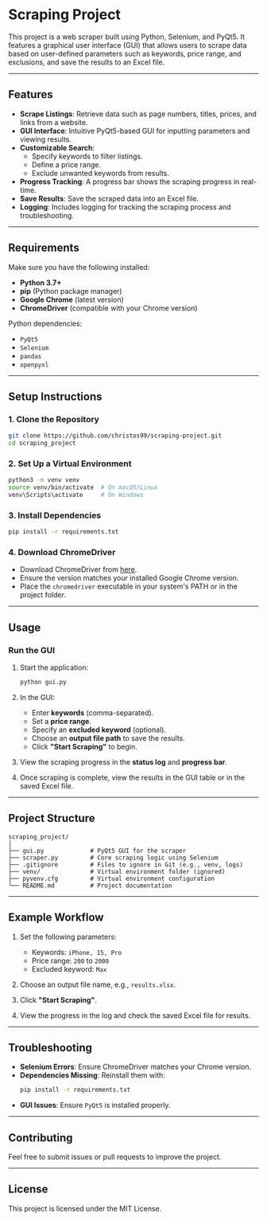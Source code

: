 
# **Scraping Project**

This project is a web scraper built using Python, Selenium, and PyQt5. It features a graphical user interface (GUI) that allows users to scrape data based on user-defined parameters such as keywords, price range, and exclusions, and save the results to an Excel file.

---

## **Features**
- **Scrape Listings**: Retrieve data such as page numbers, titles, prices, and links from a website.
- **GUI Interface**: Intuitive PyQt5-based GUI for inputting parameters and viewing results.
- **Customizable Search**:
  - Specify keywords to filter listings.
  - Define a price range.
  - Exclude unwanted keywords from results.
- **Progress Tracking**: A progress bar shows the scraping progress in real-time.
- **Save Results**: Save the scraped data into an Excel file.
- **Logging**: Includes logging for tracking the scraping process and troubleshooting.

---

## **Requirements**
Make sure you have the following installed:
- **Python 3.7+**
- **pip** (Python package manager)
- **Google Chrome** (latest version)
- **ChromeDriver** (compatible with your Chrome version)

Python dependencies:
- `PyQt5`
- `Selenium`
- `pandas`
- `openpyxl`

---

## **Setup Instructions**

### 1. **Clone the Repository**
```bash
git clone https://github.com/christos99/scraping-project.git
cd scraping_project
```

### 2. **Set Up a Virtual Environment**
```bash
python3 -m venv venv
source venv/bin/activate  # On macOS/Linux
venv\Scripts\activate     # On Windows
```

### 3. **Install Dependencies**
```bash
pip install -r requirements.txt
```

### 4. **Download ChromeDriver**
- Download ChromeDriver from [here](https://chromedriver.chromium.org/downloads).
- Ensure the version matches your installed Google Chrome version.
- Place the `chromedriver` executable in your system's PATH or in the project folder.

---

## **Usage**

### **Run the GUI**
1. Start the application:
   ```bash
   python gui.py
   ```
2. In the GUI:
   - Enter **keywords** (comma-separated).
   - Set a **price range**.
   - Specify an **excluded keyword** (optional).
   - Choose an **output file path** to save the results.
   - Click **"Start Scraping"** to begin.

3. View the scraping progress in the **status log** and **progress bar**.

4. Once scraping is complete, view the results in the GUI table or in the saved Excel file.

---

## **Project Structure**
```
scraping_project/
│
├── gui.py             # PyQt5 GUI for the scraper
├── scraper.py         # Core scraping logic using Selenium
├── .gitignore         # Files to ignore in Git (e.g., venv, logs)
├── venv/              # Virtual environment folder (ignored)
├── pyvenv.cfg         # Virtual environment configuration
└── README.md          # Project documentation
```

---

## **Example Workflow**
1. Set the following parameters:
   - Keywords: `iPhone, 15, Pro`
   - Price range: `200` to `2000`
   - Excluded keyword: `Max`

2. Choose an output file name, e.g., `results.xlsx`.

3. Click **"Start Scraping"**.

4. View the progress in the log and check the saved Excel file for results.

---

## **Troubleshooting**
- **Selenium Errors**: Ensure ChromeDriver matches your Chrome version.
- **Dependencies Missing**: Reinstall them with:
  ```bash
  pip install -r requirements.txt
  ```
- **GUI Issues**: Ensure `PyQt5` is installed properly.

---

## **Contributing**
Feel free to submit issues or pull requests to improve the project.

---

## **License**
This project is licensed under the MIT License.
